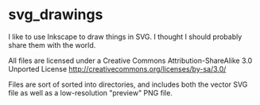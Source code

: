 svg_drawings
============

I like to use Inkscape to draw things in SVG. I thought I should probably share them with the world.

All files are licensed under a Creative Commons Attribution-ShareAlike 3.0 Unported License
http://creativecommons.org/licenses/by-sa/3.0/

Files are sort of sorted into directories, and includes both the vector SVG file as well as a low-resolution "preview" PNG file.
